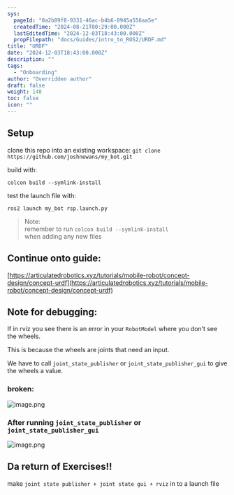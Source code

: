 ```yaml
---
sys:
  pageId: "0a2b09f8-9331-46ac-b4b6-0945a556aa5e"
  createdTime: "2024-08-21T00:29:00.000Z"
  lastEditedTime: "2024-12-03T18:43:00.000Z"
  propFilepath: "docs/Guides/intro_to_ROS2/URDF.md"
title: "URDF"
date: "2024-12-03T18:43:00.000Z"
description: ""
tags:
  - "Onboarding"
author: "Overridden author"
draft: false
weight: 148
toc: false
icon: ""
---
```


## Setup

clone this repo into an existing workspace:
`git clone https://github.com/joshnewans/my_bot.git`

build with:

`colcon build --symlink-install`

test the launch file with:

`ros2 launch my_bot rsp.launch.py`

> Note:  
> remember to run `colcon build --symlink-install`  
> when adding any new files

## Continue onto guide:

[https://articulatedrobotics.xyz/tutorials/mobile-robot/concept-design/concept-urdf](https://articulatedrobotics.xyz/tutorials/mobile-robot/concept-design/concept-urdf)

## Note for debugging:

If in rviz you see there is an error in your `RobotModel` where you don’t see the wheels.

This is because the wheels are joints that need an input. 

We have to call `joint_state_publisher` or `joint_state_publisher_gui` to give the wheels a value.

### broken:

![image.png](https://prod-files-secure.s3.us-west-2.amazonaws.com/d518164a-d88e-44d1-a4ee-3adb3bd8bce0/96a1d089-1f17-4dbf-8563-f2aef56a4d37/image.png?X-Amz-Algorithm=AWS4-HMAC-SHA256&X-Amz-Content-Sha256=UNSIGNED-PAYLOAD&X-Amz-Credential=ASIAZI2LB466YKFF5AHL%2F20250308%2Fus-west-2%2Fs3%2Faws4_request&X-Amz-Date=20250308T030132Z&X-Amz-Expires=3600&X-Amz-Security-Token=IQoJb3JpZ2luX2VjEAsaCXVzLXdlc3QtMiJGMEQCIA7F3VU6RbpALN86nBkqSiNh8lZBtMIQ3XIjIQcwTHzvAiAkPiuZiiPcE5XP3l%2FZyPEM9lw%2FX4cugL7UXTJ4L%2Bf7QCr%2FAwhUEAAaDDYzNzQyMzE4MzgwNSIMq9Tw4QeaYM5CGUpmKtwDJm7gdhJ9Nvn04loLwp7tVaqAiUrx9qxxlzGaxLBp43NDe58oGmJX5AT2D0sPUJXrXYYO6axfQ%2BxEG0XRhGECIUMn%2B5ykQDRHGx6oRQU2qbr2sxMRibmLJrS%2BJ%2BApYZGkwKDVzFKYucOM4iLqxI4DDGAbAWOASN79sV%2BV%2FAUxhRqxIQIhfwSwgjL%2B2xvaiTcUk%2F7bxotQ8RpIHEzc6%2FEXP6Vy67h1qoigUJGiIXSvH6spxtcO4CHBNc4Q%2FYnLziPwFq2NrvCdI2D9Li6GtYCo476S6%2F6jfTVLUhZAHF0reW8FMcwAlrBH%2BvR997rjJQcnkjEwhhtnzQABnAkyHBcuOoHGvvzocGHcOuaU9qEdn3fmQO3WpwPwSv1OSoqQyQz3msCoVT2FFJ2E3jX3IJe9io7lcPy%2FUMT9RYbSI9WC2usb7spaTAKsbqPcJxnFToVADuIXW5EZ306WDs4f3vCEn3zAF4u%2BvWCwMtGtu%2BA71YxwUyXiCWnZiQMz3G9aal%2BAVquWIbp2XMNZcq4asPDayRFsyw8HAxK1x3GgyXmNFoN%2B6taiNl25BO3dpevD4XMewEv1n4S%2FznHY4UdQfDohoffMWYTgMONg%2FWqCQEylPb1p5Z%2BGO6KlWa%2BlgY0wzdyuvgY6pgE9Qy5xdUNdBlWVPf8kWRFDafvl7s1WdRQ9m4vY3ebfDIcYHVv70MmZKdtOcBRr3MlG11RVfyBD96bXP%2Bwn79VdIPQ9b4i0B89WYzOqAkX8ivjq3eJulVPoYP%2BoJz6HauT4J5QNsWCGOpp4V3vOOA%2BNxK7hxWKUdvO7FBHZyJ%2Bhl4ct1dclpcKjo9u1%2FgMQP9VzgTrzzEbP5TDztdRcK7C1NEgMsczU&X-Amz-Signature=16b01e7014cf45e33fdc0992e47e4e39423a5472236166ff966127d7a6fbce7e&X-Amz-SignedHeaders=host&x-id=GetObject)

### After running `joint_state_publisher` or `joint_state_publisher_gui`

![image.png](https://prod-files-secure.s3.us-west-2.amazonaws.com/d518164a-d88e-44d1-a4ee-3adb3bd8bce0/130c99c7-1b0b-4031-9953-844fc3950ff4/image.png?X-Amz-Algorithm=AWS4-HMAC-SHA256&X-Amz-Content-Sha256=UNSIGNED-PAYLOAD&X-Amz-Credential=ASIAZI2LB466YKFF5AHL%2F20250308%2Fus-west-2%2Fs3%2Faws4_request&X-Amz-Date=20250308T030132Z&X-Amz-Expires=3600&X-Amz-Security-Token=IQoJb3JpZ2luX2VjEAsaCXVzLXdlc3QtMiJGMEQCIA7F3VU6RbpALN86nBkqSiNh8lZBtMIQ3XIjIQcwTHzvAiAkPiuZiiPcE5XP3l%2FZyPEM9lw%2FX4cugL7UXTJ4L%2Bf7QCr%2FAwhUEAAaDDYzNzQyMzE4MzgwNSIMq9Tw4QeaYM5CGUpmKtwDJm7gdhJ9Nvn04loLwp7tVaqAiUrx9qxxlzGaxLBp43NDe58oGmJX5AT2D0sPUJXrXYYO6axfQ%2BxEG0XRhGECIUMn%2B5ykQDRHGx6oRQU2qbr2sxMRibmLJrS%2BJ%2BApYZGkwKDVzFKYucOM4iLqxI4DDGAbAWOASN79sV%2BV%2FAUxhRqxIQIhfwSwgjL%2B2xvaiTcUk%2F7bxotQ8RpIHEzc6%2FEXP6Vy67h1qoigUJGiIXSvH6spxtcO4CHBNc4Q%2FYnLziPwFq2NrvCdI2D9Li6GtYCo476S6%2F6jfTVLUhZAHF0reW8FMcwAlrBH%2BvR997rjJQcnkjEwhhtnzQABnAkyHBcuOoHGvvzocGHcOuaU9qEdn3fmQO3WpwPwSv1OSoqQyQz3msCoVT2FFJ2E3jX3IJe9io7lcPy%2FUMT9RYbSI9WC2usb7spaTAKsbqPcJxnFToVADuIXW5EZ306WDs4f3vCEn3zAF4u%2BvWCwMtGtu%2BA71YxwUyXiCWnZiQMz3G9aal%2BAVquWIbp2XMNZcq4asPDayRFsyw8HAxK1x3GgyXmNFoN%2B6taiNl25BO3dpevD4XMewEv1n4S%2FznHY4UdQfDohoffMWYTgMONg%2FWqCQEylPb1p5Z%2BGO6KlWa%2BlgY0wzdyuvgY6pgE9Qy5xdUNdBlWVPf8kWRFDafvl7s1WdRQ9m4vY3ebfDIcYHVv70MmZKdtOcBRr3MlG11RVfyBD96bXP%2Bwn79VdIPQ9b4i0B89WYzOqAkX8ivjq3eJulVPoYP%2BoJz6HauT4J5QNsWCGOpp4V3vOOA%2BNxK7hxWKUdvO7FBHZyJ%2Bhl4ct1dclpcKjo9u1%2FgMQP9VzgTrzzEbP5TDztdRcK7C1NEgMsczU&X-Amz-Signature=f86d9d9c252e90ff431b0371781a0bd272caaefe26aae36226f4661932c27e36&X-Amz-SignedHeaders=host&x-id=GetObject)

## Da return of Exercises!!

make `joint state publisher + joint state gui + rviz` in to a launch file
